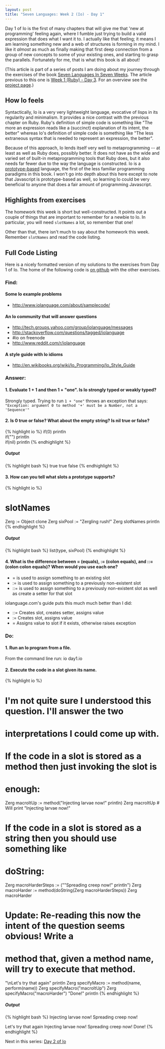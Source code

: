 ```yaml
---
layout: post
title: "Seven Languages: Week 2 (Io) - Day 1"
---
```


Day 1 of Io is the first of many chapters that will give me that 'new at
programming' feeling again, where I fumble just trying to build a valid
expression that does what I want it to. I actually like that feeling; it means I
am learning something new and a web of structures is forming in my
mind. I like it _almost_ as much as finally making that first deep
connection from a group of new concepts to some of your existing ones, and
starting to grasp the parallels. Fortunately for me, that is what this book is all
about!

<div class="interjection"><p>
(This article is part of a series of posts I am doing about my journey through the exercises of the book <a href="http://pragprog.com/book/btlang/seven-languages-in-seven-weeks">Seven Languages In Seven Weeks</a>. The article previous to this one is <a href="/blog/2011/12/15/seven-languages-week-1-day-3/">Week 1 (Ruby) - Day 3</a>. For an overview see the <a href="/projects/seven-languages-in-seven-weeks/">project page</a>.)
</p></div>

How Io feels
---
Syntactically, Io is a very very lightweight language, evocative of lisps in its
regularity and minimalism. It provides a nice contrast with the previous chapter
on Ruby. Ruby's definition of simple code is something like "The more an
expression reads like a (succinct) explanation of its intent, the better"
whereas Io's definition of simple code is something like "The less extraneous
syntax that is needed to represent an expression, the better". 

Because of this approach, Io lends itself very well to metaprogramming -- at
least as well as Ruby does, possibly better. It does not have as the wide and
varied set of built-in metaprogramming tools that Ruby does, but it also needs
far fewer due to the way the language is constructed. Io is a
[prototype-based](http://en.wikipedia.org/wiki/Prototype-based_programming)
language, the first of the less familiar programming paradigms in this book. I won't
go into depth about this here except to note that Javascript is prototype-based
as well, so learning Io could be very beneficial to anyone that does a fair
amount of programming Javascript.

Highlights from exercises
---
The homework this week is short but well-constructed. It points out a couple of
things that are important to remember for a newbie to Io. In particular, you
will need `slotNames` a lot, so remember that one!

Other than that, there isn't much to say about the homework this week. Remember
`slotNames` and read the code listing.

Full Code Listing
---

Here is a nicely formatted version of my solutions to the exercises from Day 1 of Io. The home of the following code is [on github](https://github.com/nickknw/seven-languages-in-seven-weeks/blob/master/week-2-io/day1.io) with the other exercises.  

<div id="formatted_solutions">

<h3>Find:</h3>

<h4>Some Io example problems</h4>

<ul>
<li><a href="http://www.iolanguage.com/about/samplecode/">http://www.iolanguage.com/about/samplecode/</a></li>
</ul>

<h4>An Io community that will answer questions</h4>

<ul>
<li><a href="http://tech.groups.yahoo.com/group/iolanguage/messages">http://tech.groups.yahoo.com/group/iolanguage/messages</a></li>
<li><a href="http://stackoverflow.com/questions/tagged/iolanguage">http://stackoverflow.com/questions/tagged/iolanguage</a></li>
<li>#io on freenode</li>
<li><a href="http://www.reddit.com/r/iolanguage">http://www.reddit.com/r/iolanguage</a></li>
</ul>

<h4>A style guide with Io idioms</h4>

<ul>
<li><a href="http://en.wikibooks.org/wiki/Io_Programming/Io_Style_Guide">http://en.wikibooks.org/wiki/Io_Programming/Io_Style_Guide</a></li>
</ul>

<h3>Answer:</h3>

<h4><b>1.</b> Evaluate 1 + 1 and then 1 + "one". Is Io strongly typed or weakly
typed?</h4>

<p>
Strongly typed. Trying to run <code>1 + "one"</code> throws an exception that says:
<code>"Exception: argument 0 to method '+' must be a Number, not a 'Sequence'"</code>
</p>
  
<h4><b>2.</b> Is 0 true or false? What about the empty string? Is nil true or
false?</h4>

{% highlight io %}
if(0) println   
if("") println  
if(nil) println 
{% endhighlight %}

<h5>Output</h5>

{% highlight bash %}
true
true
false
{% endhighlight %}

<h4><b>3.</b> How can you tell what slots a prototype supports?</h4>

{% highlight io %}
# <prototype> slotNames

Zerg := Object clone
Zerg sixPool := "Zergling rush!"
Zerg slotNames println 
{% endhighlight %}

<h5>Output</h5>

{% highlight bash %}
list(type, sixPool)
{% endhighlight %}

<h4><b>4.</b> What is the difference between = (equals), := (colon equals), and ::= (colon colon equals)? When would you use each one?</h4>

<ul>
<li>=     is used to assign something to an existing slot</li>
<li>:=    is used to assign something to a previously non-existent slot</li>
<li>::=   is used to assign something to a previously non-existent slot as well as create a setter for that slot</li>
</ul>
  
  <p>iolanguage.com's guide puts this much much better than I did:</p>

<ul>
<li>::= 	Creates slot, creates setter, assigns value</li>
<li>:= 	Creates slot, assigns value</li>
<li>= 	Assigns value to slot if it exists, otherwise raises exception </li>
</ul>


<h3>Do:</h3>

<h4><b>1.</b> Run an Io program from a file.</h4>

<p> From the command line run: io day1.io</p>

<h4><b>2.</b> Execute the code in a slot given its name.</h4>

{% highlight io %}
# I'm not quite sure I understood this question. I'll answer the two
# interpretations I could come up with.

# If the code in a slot is stored as a method then just invoking the slot is
# enough:

Zerg macroItUp := method("Injecting larvae now!" println)
Zerg macroItUp # Will print "Injecting larvae now!"

# If the code in a slot is stored as a string then you should use something like
# doString:

Zerg macroHarderSteps := ("\"Spreading creep now!\" println")
Zerg macroHarder := method(doString(Zerg macroHarderSteps))
Zerg macroHarder

# Update: Re-reading this now the intent of the question seems obvious! Write a
# method that, given a method name, will try to execute that method.
"\nLet's try that again" println
Zerg specifyMacro := method(name, perform(name))
Zerg specifyMacro("macroItUp")
Zerg specifyMacro("macroHarder")
"Done!" println
{% endhighlight %}

<h5>Output</h5>

{% highlight bash %}
Injecting larvae now!
Spreading creep now!

Let's try that again
Injecting larvae now!
Spreading creep now!
Done!
{% endhighlight %}

</div>

Next in this series: [Day 2 of Io](/blog/2012/01/11/seven-languages-week-2-day-2/)

